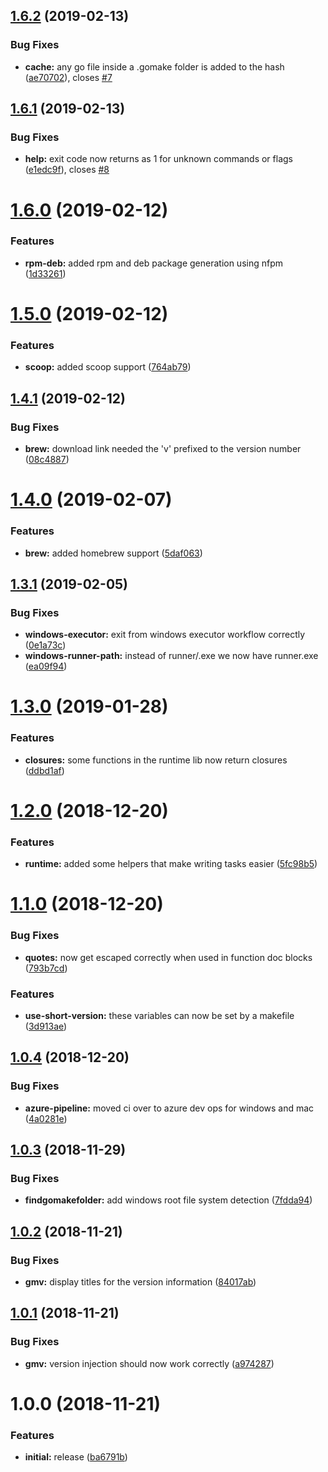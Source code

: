 ## [1.6.2](https://github.com/brad-jones/gomake/compare/v1.6.1...v1.6.2) (2019-02-13)


### Bug Fixes

* **cache:** any go file inside a .gomake folder is added to the hash ([ae70702](https://github.com/brad-jones/gomake/commit/ae70702)), closes [#7](https://github.com/brad-jones/gomake/issues/7)

## [1.6.1](https://github.com/brad-jones/gomake/compare/v1.6.0...v1.6.1) (2019-02-13)


### Bug Fixes

* **help:** exit code now returns as 1 for unknown commands or flags ([e1edc9f](https://github.com/brad-jones/gomake/commit/e1edc9f)), closes [#8](https://github.com/brad-jones/gomake/issues/8)

# [1.6.0](https://github.com/brad-jones/gomake/compare/v1.5.0...v1.6.0) (2019-02-12)


### Features

* **rpm-deb:** added rpm and deb  package generation using nfpm ([1d33261](https://github.com/brad-jones/gomake/commit/1d33261))

# [1.5.0](https://github.com/brad-jones/gomake/compare/v1.4.1...v1.5.0) (2019-02-12)


### Features

* **scoop:** added scoop support ([764ab79](https://github.com/brad-jones/gomake/commit/764ab79))

## [1.4.1](https://github.com/brad-jones/gomake/compare/v1.4.0...v1.4.1) (2019-02-12)


### Bug Fixes

* **brew:** download link needed the 'v' prefixed to the version number ([08c4887](https://github.com/brad-jones/gomake/commit/08c4887))

# [1.4.0](https://github.com/brad-jones/gomake/compare/v1.3.1...v1.4.0) (2019-02-07)


### Features

* **brew:** added homebrew support ([5daf063](https://github.com/brad-jones/gomake/commit/5daf063))

## [1.3.1](https://github.com/brad-jones/gomake/compare/v1.3.0...v1.3.1) (2019-02-05)


### Bug Fixes

* **windows-executor:** exit from windows executor workflow correctly ([0e1a73c](https://github.com/brad-jones/gomake/commit/0e1a73c))
* **windows-runner-path:** instead of runner/.exe we now have runner.exe ([ea09f94](https://github.com/brad-jones/gomake/commit/ea09f94))

# [1.3.0](https://github.com/brad-jones/gomake/compare/v1.2.0...v1.3.0) (2019-01-28)


### Features

* **closures:** some functions in the runtime lib now return closures ([ddbd1af](https://github.com/brad-jones/gomake/commit/ddbd1af))

# [1.2.0](https://github.com/brad-jones/gomake/compare/v1.1.0...v1.2.0) (2018-12-20)


### Features

* **runtime:** added some helpers that make writing tasks easier ([5fc98b5](https://github.com/brad-jones/gomake/commit/5fc98b5))

# [1.1.0](https://github.com/brad-jones/gomake/compare/v1.0.4...v1.1.0) (2018-12-20)


### Bug Fixes

* **quotes:** now get escaped correctly when used in function doc blocks ([793b7cd](https://github.com/brad-jones/gomake/commit/793b7cd))


### Features

* **use-short-version:** these variables can now be set by a makefile ([3d913ae](https://github.com/brad-jones/gomake/commit/3d913ae))

## [1.0.4](https://github.com/brad-jones/gomake/compare/v1.0.3...v1.0.4) (2018-12-20)


### Bug Fixes

* **azure-pipeline:** moved ci over to azure dev ops for windows and mac ([4a0281e](https://github.com/brad-jones/gomake/commit/4a0281e))

## [1.0.3](https://github.com/brad-jones/gomake/compare/v1.0.2...v1.0.3) (2018-11-29)


### Bug Fixes

* **findgomakefolder:** add windows root file system detection ([7fdda94](https://github.com/brad-jones/gomake/commit/7fdda94))

## [1.0.2](https://github.com/brad-jones/gomake/compare/v1.0.1...v1.0.2) (2018-11-21)


### Bug Fixes

* **gmv:** display titles for the version information ([84017ab](https://github.com/brad-jones/gomake/commit/84017ab))

## [1.0.1](https://github.com/brad-jones/gomake/compare/v1.0.0...v1.0.1) (2018-11-21)


### Bug Fixes

* **gmv:** version injection should now work correctly ([a974287](https://github.com/brad-jones/gomake/commit/a974287))

# 1.0.0 (2018-11-21)


### Features

* **initial:** release ([ba6791b](https://github.com/brad-jones/gomake/commit/ba6791b))
